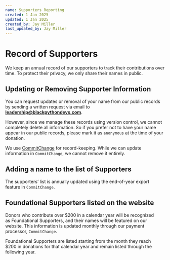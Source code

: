 ```yaml
---
name: Supporters Reporting
created: 1 Jan 2025
updated: 1 Jan 2025
created_by: Jay Miller
last_updated_by: Jay Miller
---
```


# Record of Supporters

We keep an annual record of our supporters to track their contributions over time. To protect their privacy, we only share their names in public.

## Updating or Removing Supporter Information

You can request updates or removal of your name from our public records by sending a written request via email to **leadership@blackpythondevs.com**.

However, since we manage these records using version control, we cannot completely delete all information. So if you prefer not to have your name appear in our public records, please mark it as `anonymous` at the time of your donation.

We use [CommitChange](https://commitchange.com) for record-keeping. While we can update information in `CommitChange`, we cannot remove it entirely.

## Adding a name to the list of Supporters

The supporters’ list is annually updated using the end-of-year export feature in `CommitChange`.

## Foundational Supporters listed on the website

Donors who contribute over $200 in a calendar year will be recognized as Foundational Supporters, and their names will be featured on our website. This information is updated monthly through our payment processor, `CommitChange`.

Foundational Supporters are listed starting from the month they reach $200 in donations for that calendar year and remain listed through the following year.
